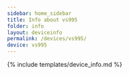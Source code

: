 ```yaml
---
sidebar: home_sidebar
title: Info about vs995
folder: info
layout: deviceinfo
permalink: /devices/vs995/
device: vs995
---
```

{% include templates/device_info.md %}
